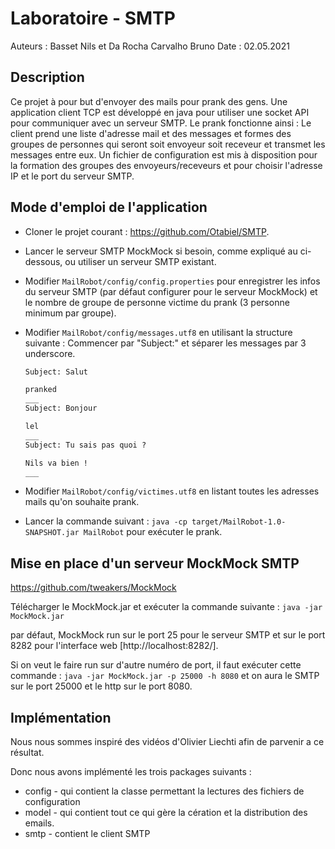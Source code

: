 # Laboratoire - SMTP

Auteurs : Basset Nils et Da Rocha Carvalho Bruno
Date : 02.05.2021

## Description

Ce projet à pour but d'envoyer des mails pour prank des gens. Une application client TCP est développé en java pour utiliser une socket API pour communiquer avec un serveur SMTP. Le prank fonctionne ainsi : Le client prend une liste d'adresse mail et des messages et formes des groupes de personnes qui seront soit envoyeur soit receveur et transmet les messages entre eux. Un fichier de configuration est mis à disposition pour la formation des groupes des envoyeurs/receveurs et pour choisir l'adresse IP et le port du serveur SMTP.



## Mode d'emploi de l'application

- Cloner le projet courant : https://github.com/Otabiel/SMTP.

- Lancer le serveur SMTP MockMock si besoin, comme expliqué au ci-dessous, ou utiliser un serveur SMTP existant.

- Modifier `MailRobot/config/config.properties` pour enregistrer les infos du serveur SMTP (par défaut configurer pour le serveur MockMock) et le nombre de groupe de personne victime du prank (3 personne minimum par groupe).

- Modifier `MailRobot/config/messages.utf8` en utilisant la structure suivante :  Commencer par "Subject:" et séparer les messages par 3 underscore.

  ```txt
  Subject: Salut
  
  pranked
  ___
  Subject: Bonjour
  
  lel
  ___
  Subject: Tu sais pas quoi ?
  
  Nils va bien !
  ___
  ```

- Modifier `MailRobot/config/victimes.utf8` en listant toutes les adresses mails qu'on souhaite prank.

- Lancer la commande suivant : `java -cp target/MailRobot-1.0-SNAPSHOT.jar MailRobot` pour exécuter le prank.



## Mise en place d'un serveur MockMock SMTP

https://github.com/tweakers/MockMock

Télécharger le MockMock.jar et exécuter la commande suivante : `java -jar MockMock.jar`

par défaut, MockMock run sur le port 25 pour le serveur SMTP et sur le port 8282 pour l'interface web [http://localhost:8282/]. 

Si on veut le faire run sur d'autre numéro de port, il faut exécuter cette commande : `java -jar MockMock.jar -p 25000 -h 8080` et on aura le SMTP sur le port 25000 et le http sur le port 8080.



## Implémentation

Nous nous sommes inspiré des vidéos d'Olivier Liechti afin de parvenir a ce résultat.

Donc nous avons implémenté les trois packages suivants :

- config - qui contient la classe permettant la lectures des fichiers de configuration
- model - qui contient tout ce qui gère la cération et la distribution des emails.
- smtp - contient le client SMTP
